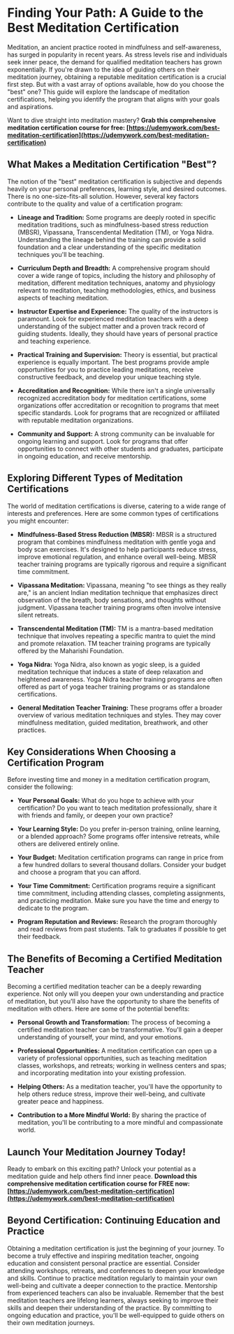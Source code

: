 # Finding Your Path: A Guide to the Best Meditation Certification

Meditation, an ancient practice rooted in mindfulness and self-awareness, has surged in popularity in recent years. As stress levels rise and individuals seek inner peace, the demand for qualified meditation teachers has grown exponentially. If you're drawn to the idea of guiding others on their meditation journey, obtaining a reputable meditation certification is a crucial first step. But with a vast array of options available, how do you choose the "best" one? This guide will explore the landscape of meditation certifications, helping you identify the program that aligns with your goals and aspirations.

Want to dive straight into meditation mastery? **Grab this comprehensive meditation certification course for free: [https://udemywork.com/best-meditation-certification](https://udemywork.com/best-meditation-certification)**

## What Makes a Meditation Certification "Best"?

The notion of the "best" meditation certification is subjective and depends heavily on your personal preferences, learning style, and desired outcomes. There is no one-size-fits-all solution. However, several key factors contribute to the quality and value of a certification program:

*   **Lineage and Tradition:** Some programs are deeply rooted in specific meditation traditions, such as mindfulness-based stress reduction (MBSR), Vipassana, Transcendental Meditation (TM), or Yoga Nidra. Understanding the lineage behind the training can provide a solid foundation and a clear understanding of the specific meditation techniques you'll be teaching.

*   **Curriculum Depth and Breadth:** A comprehensive program should cover a wide range of topics, including the history and philosophy of meditation, different meditation techniques, anatomy and physiology relevant to meditation, teaching methodologies, ethics, and business aspects of teaching meditation.

*   **Instructor Expertise and Experience:** The quality of the instructors is paramount. Look for experienced meditation teachers with a deep understanding of the subject matter and a proven track record of guiding students. Ideally, they should have years of personal practice and teaching experience.

*   **Practical Training and Supervision:** Theory is essential, but practical experience is equally important. The best programs provide ample opportunities for you to practice leading meditations, receive constructive feedback, and develop your unique teaching style.

*   **Accreditation and Recognition:** While there isn't a single universally recognized accreditation body for meditation certifications, some organizations offer accreditation or recognition to programs that meet specific standards. Look for programs that are recognized or affiliated with reputable meditation organizations.

*   **Community and Support:** A strong community can be invaluable for ongoing learning and support. Look for programs that offer opportunities to connect with other students and graduates, participate in ongoing education, and receive mentorship.

## Exploring Different Types of Meditation Certifications

The world of meditation certifications is diverse, catering to a wide range of interests and preferences. Here are some common types of certifications you might encounter:

*   **Mindfulness-Based Stress Reduction (MBSR):** MBSR is a structured program that combines mindfulness meditation with gentle yoga and body scan exercises. It's designed to help participants reduce stress, improve emotional regulation, and enhance overall well-being. MBSR teacher training programs are typically rigorous and require a significant time commitment.

*   **Vipassana Meditation:** Vipassana, meaning "to see things as they really are," is an ancient Indian meditation technique that emphasizes direct observation of the breath, body sensations, and thoughts without judgment. Vipassana teacher training programs often involve intensive silent retreats.

*   **Transcendental Meditation (TM):** TM is a mantra-based meditation technique that involves repeating a specific mantra to quiet the mind and promote relaxation. TM teacher training programs are typically offered by the Maharishi Foundation.

*   **Yoga Nidra:** Yoga Nidra, also known as yogic sleep, is a guided meditation technique that induces a state of deep relaxation and heightened awareness. Yoga Nidra teacher training programs are often offered as part of yoga teacher training programs or as standalone certifications.

*   **General Meditation Teacher Training:** These programs offer a broader overview of various meditation techniques and styles. They may cover mindfulness meditation, guided meditation, breathwork, and other practices.

## Key Considerations When Choosing a Certification Program

Before investing time and money in a meditation certification program, consider the following:

*   **Your Personal Goals:** What do you hope to achieve with your certification? Do you want to teach meditation professionally, share it with friends and family, or deepen your own practice?

*   **Your Learning Style:** Do you prefer in-person training, online learning, or a blended approach? Some programs offer intensive retreats, while others are delivered entirely online.

*   **Your Budget:** Meditation certification programs can range in price from a few hundred dollars to several thousand dollars. Consider your budget and choose a program that you can afford.

*   **Your Time Commitment:** Certification programs require a significant time commitment, including attending classes, completing assignments, and practicing meditation. Make sure you have the time and energy to dedicate to the program.

*   **Program Reputation and Reviews:** Research the program thoroughly and read reviews from past students. Talk to graduates if possible to get their feedback.

## The Benefits of Becoming a Certified Meditation Teacher

Becoming a certified meditation teacher can be a deeply rewarding experience. Not only will you deepen your own understanding and practice of meditation, but you'll also have the opportunity to share the benefits of meditation with others. Here are some of the potential benefits:

*   **Personal Growth and Transformation:** The process of becoming a certified meditation teacher can be transformative. You'll gain a deeper understanding of yourself, your mind, and your emotions.

*   **Professional Opportunities:** A meditation certification can open up a variety of professional opportunities, such as teaching meditation classes, workshops, and retreats; working in wellness centers and spas; and incorporating meditation into your existing profession.

*   **Helping Others:** As a meditation teacher, you'll have the opportunity to help others reduce stress, improve their well-being, and cultivate greater peace and happiness.

*   **Contribution to a More Mindful World:** By sharing the practice of meditation, you'll be contributing to a more mindful and compassionate world.

## Launch Your Meditation Journey Today!

Ready to embark on this exciting path? Unlock your potential as a meditation guide and help others find inner peace. **Download this comprehensive meditation certification course for FREE now: [https://udemywork.com/best-meditation-certification](https://udemywork.com/best-meditation-certification)**

## Beyond Certification: Continuing Education and Practice

Obtaining a meditation certification is just the beginning of your journey. To become a truly effective and inspiring meditation teacher, ongoing education and consistent personal practice are essential. Consider attending workshops, retreats, and conferences to deepen your knowledge and skills. Continue to practice meditation regularly to maintain your own well-being and cultivate a deeper connection to the practice. Mentorship from experienced teachers can also be invaluable. Remember that the best meditation teachers are lifelong learners, always seeking to improve their skills and deepen their understanding of the practice. By committing to ongoing education and practice, you'll be well-equipped to guide others on their own meditation journeys.
